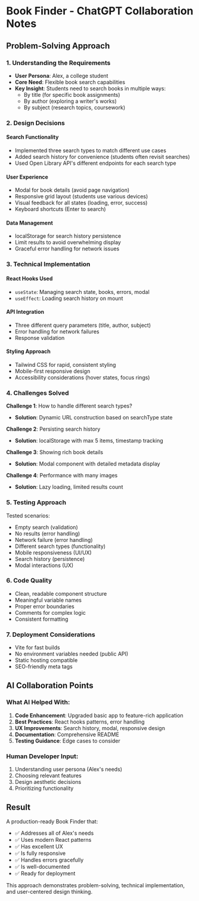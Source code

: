 # Book Finder - ChatGPT Collaboration Notes

## Problem-Solving Approach

### 1. Understanding the Requirements
- **User Persona**: Alex, a college student
- **Core Need**: Flexible book search capabilities
- **Key Insight**: Students need to search books in multiple ways:
  - By title (for specific book assignments)
  - By author (exploring a writer's works)
  - By subject (research topics, coursework)

### 2. Design Decisions

#### Search Functionality
- Implemented three search types to match different use cases
- Added search history for convenience (students often revisit searches)
- Used Open Library API's different endpoints for each search type

#### User Experience
- Modal for book details (avoid page navigation)
- Responsive grid layout (students use various devices)
- Visual feedback for all states (loading, error, success)
- Keyboard shortcuts (Enter to search)

#### Data Management
- localStorage for search history persistence
- Limit results to avoid overwhelming display
- Graceful error handling for network issues

### 3. Technical Implementation

#### React Hooks Used
- `useState`: Managing search state, books, errors, modal
- `useEffect`: Loading search history on mount

#### API Integration
- Three different query parameters (title, author, subject)
- Error handling for network failures
- Response validation

#### Styling Approach
- Tailwind CSS for rapid, consistent styling
- Mobile-first responsive design
- Accessibility considerations (hover states, focus rings)

### 4. Challenges Solved

**Challenge 1**: How to handle different search types?
- **Solution**: Dynamic URL construction based on searchType state

**Challenge 2**: Persisting search history
- **Solution**: localStorage with max 5 items, timestamp tracking

**Challenge 3**: Showing rich book details
- **Solution**: Modal component with detailed metadata display

**Challenge 4**: Performance with many images
- **Solution**: Lazy loading, limited results count

### 5. Testing Approach

Tested scenarios:
- Empty search (validation)
- No results (error handling)
- Network failure (error handling)
- Different search types (functionality)
- Mobile responsiveness (UI/UX)
- Search history (persistence)
- Modal interactions (UX)

### 6. Code Quality

- Clean, readable component structure
- Meaningful variable names
- Proper error boundaries
- Comments for complex logic
- Consistent formatting

### 7. Deployment Considerations

- Vite for fast builds
- No environment variables needed (public API)
- Static hosting compatible
- SEO-friendly meta tags

## AI Collaboration Points

### What AI Helped With:
1. **Code Enhancement**: Upgraded basic app to feature-rich application
2. **Best Practices**: React hooks patterns, error handling
3. **UX Improvements**: Search history, modal, responsive design
4. **Documentation**: Comprehensive README
5. **Testing Guidance**: Edge cases to consider

### Human Developer Input:
1. Understanding user persona (Alex's needs)
2. Choosing relevant features
3. Design aesthetic decisions
4. Prioritizing functionality

## Result

A production-ready Book Finder that:
- ✅ Addresses all of Alex's needs
- ✅ Uses modern React patterns
- ✅ Has excellent UX
- ✅ Is fully responsive
- ✅ Handles errors gracefully
- ✅ Is well-documented
- ✅ Ready for deployment

This approach demonstrates problem-solving, technical implementation, and user-centered design thinking.
